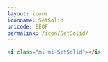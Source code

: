 ```yaml
---
layout: icons
iconname: SetSolid
unicode: EE0F
permalink: /icon/SetSolid/
---
```


``` html
<i class="mi mi-SetSolid"></i>
```
